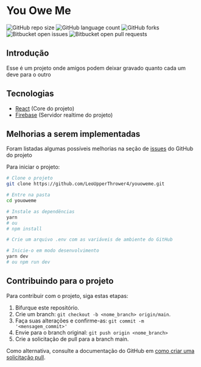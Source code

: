 # You Owe Me

![GitHub repo size](https://img.shields.io/github/repo-size/LeoUpperThrower4/youoweme?style=for-the-badge)
![GitHub language count](https://img.shields.io/github/languages/count/LeoUpperThrower4/youoweme?style=for-the-badge)
![GitHub forks](https://img.shields.io/github/forks/LeoUpperThrower4/youoweme?style=for-the-badge)
![Bitbucket open issues](https://img.shields.io/bitbucket/issues/LeoUpperThrower4/youoweme?style=for-the-badge)
![Bitbucket open pull requests](https://img.shields.io/bitbucket/pr-raw/LeoUpperThrower4/youoweme?style=for-the-badge)

## Introdução

Esse é um projeto onde amigos podem deixar gravado quanto cada um deve para o outro

## Tecnologias

- [React](https://reactjs.org/) (Core do projeto)
- [Firebase](https://firebase.google.com/) (Servidor realtime do projeto)

## Melhorias a serem implementadas
Foram listadas algumas possíveis melhorias na seção de [issues](https://github.com/LeoUpperThrower4/youoweme/issues) do GitHub do projeto

Para iniciar o projeto:

```bash
# Clone o projeto
git clone https://github.com/LeoUpperThrower4/youoweme.git

# Entre na pasta
cd youoweme

# Instale as dependências
yarn
# ou 
# npm install

# Crie um arquivo .env com as variáveis de ambiente do GitHub

# Inicie-o em modo desenvolvimento
yarn dev
# ou npm run dev
```

## Contribuindo para o projeto

Para contribuir com o projeto, siga estas etapas:

1. Bifurque este repositório.
2. Crie um branch: `git checkout -b <nome_branch> origin/main`.
3. Faça suas alterações e confirme-as: `git commit -m '<mensagem_commit>'`
4. Envie para o branch original: `git push origin <nome_branch>`
5. Crie a solicitação de pull para a branch main.

Como alternativa, consulte a documentação do GitHub em [como criar uma solicitação pull](https://help.github.com/en/github/collaborating-with-issues-and-pull-requests/creating-a-pull-request).